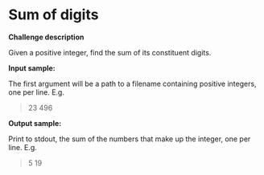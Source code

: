 Sum of digits
===================
**Challenge description**

Given a positive integer, find the sum of its constituent digits.

**Input sample:**

The first argument will be a path to a filename containing positive integers, one per line. E.g.
> 23
> 496

**Output sample:**

Print to stdout, the sum of the numbers that make up the integer, one per line. E.g.
> 5
> 19